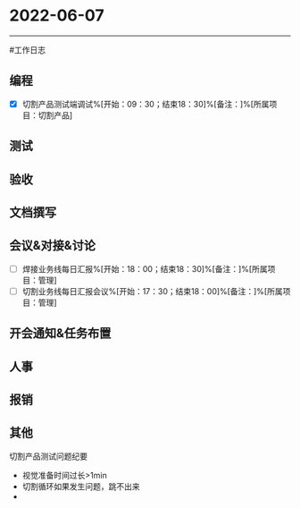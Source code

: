# 2022-06-07 

---

#工作日志

## 编程
- [x] 切割产品测试端调试%[开始：09：30；结束18：30]%[备注：]%[所属项目：切割产品]


## 测试



## 验收 



## 文档撰写 



## 会议&对接&讨论

- [ ] 焊接业务线每日汇报%[开始：18：00；结束18：30]%[备注：]%[所属项目：管理]
- [ ] 切割业务线每日汇报会议%[开始：17：30；结束18：00]%[备注：]%[所属项目：管理]

## 开会通知&任务布置



## 人事



## 报销



## 其他


切割产品测试问题纪要

* 视觉准备时间过长>1min
* 切割循环如果发生问题，跳不出来
* 
